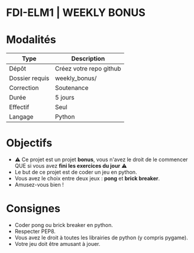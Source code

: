 # FDI-ELM1 | WEEKLY BONUS

# Modalités

| Type | Description |
| - | - |
| Dépôt | Créez votre repo github |
| Dossier requis | weekly_bonus/|
| Correction | Soutenance |
| Durée | 5 jours |
| Effectif | Seul |
| Langage | Python |

# Objectifs

- ⚠️ Ce projet est un projet **bonus**, vous n'avez le droit de le commencer QUE si vous avez **fini les exercices du jour** ⚠️
- Le but de ce projet est de coder un jeu en python.
- Vous avez le choix entre deux jeux : **pong** et **brick breaker**.
- Amusez-vous bien !

# Consignes
- Coder pong ou brick breaker en python.
- Respecter PEP8.
- Vous avez le droit à toutes les librairies de python (y compris pygame).
- Votre jeu doit être amusant à jouer.
